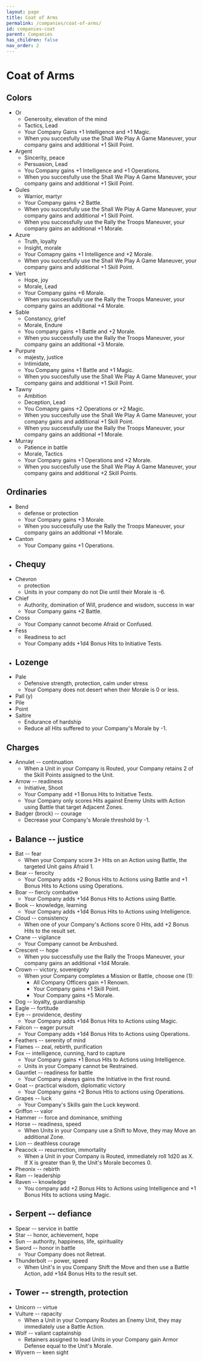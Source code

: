 ```yaml
---
layout: page
title: Coat of Arms
permalink: /companies/coat-of-arms/
id: companies-coat
parent: Companies
has_children: false
nav_order: 2
---
```

# Coat of Arms


## Colors
- Or
    - Generosity, elevation of the mind
    - Tactics, Lead
    - Your Company Gains +1 Intelligence and +1 Magic.
    - When you succesfully use the Shall We Play A Game Maneuver, your company gains and additional +1 Skill Point.
- Argent
    - Sincerity, peace
    - Persuasion, Lead
    - You Company gains +1 Intelligence and +1 Operations.
    - When you succesfully use the Shall We Play A Game Maneuver, your company gains and additional +1 Skill Point.
- Gules
    - Warrior, martyr
    - Your Company gains +2 Battle.
    - When you succesfully use the Shall We Play A Game Maneuver, your company gains and additional +1 Skill Point.
    - When you successfully use the Rally the Troops Maneuver, your company gains an additional +1 Morale.
- Azure
    - Truth, loyalty
    - Insight, morale
    - Your Comapny gains +1 Intelligence and +2 Morale.
    - When you succesfully use the Shall We Play A Game Maneuver, your company gains and additional +1 Skill Point.
- Vert
    - Hope, joy
    - Morale, Lead
    - Your Company gains +6 Morale.
    - When you successfully use the Rally the Troops Maneuver, your company gains an additional +4 Morale.
- Sable
    - Constancy, grief
    - Morale, Endure
    - You company gains +1 Battle and +2 Morale.
    - When you successfully use the Rally the Troops Maneuver, your company gains an additional +3 Morale.
- Purpure
    - majesty, justice
    - Intimidate, 
    - You Company gains +1 Battle and +1 Magic.
    - When you succesfully use the Shall We Play A Game Maneuver, your company gains and additional +1 Skill Point.
- Tawny
    - Ambition
    - Deception, Lead
    - You Comapny gains +2 Operations or +2 Magic.
    - When you succesfully use the Shall We Play A Game Maneuver, your company gains and additional +1 Skill Point.
    - When you successfully use the Rally the Troops Maneuver, your company gains an additional +1 Morale.
- Murray
    - Patience in battle
    - Morale, Tactics
    - Your Company gains +1 Operations and +2 Morale.
    - When you succesfully use the Shall We Play A Game Maneuver, your company gains and additional +2 Skill Points.


## Ordinaries
- Bend
    - defense or protection
    - Your Company gains +3 Morale.
    - When you successfully use the Rally the Troops Maneuver, your company gains an additional +1 Morale.
- Canton
    - Your Company gains +1 Operations.
- Chequy
    - 
- Chevron
    - protection
    - Units in your company do not Die until their Morale is -6.
- Chief
    - Authority, domination of Will, prudence and wisdom, success in war
    - Your Company gains +2 Battle.
- Cross
    - Your Company cannot become Afraid or Confused.
- Fess
    - Readiness to act
    - Your Company adds +1d4 Bonus Hits to Initiative Tests.
- Lozenge
    - 
- Pale
    - Defensive strength, protection, calm under stress
    - Your Company does not desert when their Morale is 0 or less.
- Pall (y)
- Pile
- Point
- Saltire
    - Endurance of hardship
    - Reduce all Hits suffered to your Company's Morale by -1.

## Charges
- Annulet -- continuation
    - When a Unit in your Company is Routed, your Company retains 2 of the Skill Points assigned to the Unit.
- Arrow -- readiness
    - Initiative, Shoot
    - Your Company add +1 Bonus Hits to Initiative Tests.
    - Your Company only scores Hits against Enemy Units with Action using Battle that target Adjacent Zones.
- Badger (brock) -- courage
    - Decrease your Company's Morale threshold by -1.
- Balance -- justice
    - 
- Bat -- fear
    - When your Company score 3+ Hits on an Action using Battle, the targeted Unit gains Afraid 1.
- Bear -- ferocity
    - Your Company adds +2 Bonus Hits to Actions using Battle and +1 Bonus Hits to Actions using Operations.
- Boar -- fiercly combative
    - Your Company adds +1d4 Bonus Hits to Actions using Battle.
- Book -- knowledge, learning
    - Your Company adds +1d4 Bonus Hits to Actions using Intelligence.
- Cloud -- consistency
    - When one of your Company's Actions score 0 Hits, add +2 Bonus Hits to the result set.
- Crane -- vigilance
    - Your Company cannot be Ambushed.
- Crescent -- hope
    - When you successfully use the Rally the Troops Maneuver, your company gains an additional +1d4 Morale.
- Crown -- victory, sovereignty
    - When your Company completes a Mission or Battle, choose one (1):
        - All Company Officers gain +1 Renown.
        - Your Company gains +1 Skill Point.
        - Your Company gains +5 Morale.
- Dog -- loyalty, guardianship
- Eagle -- fortitude
- Eye -- providence, destiny
    - Your Company adds +1d4 Bonus Hits to Actions using Magic.
- Falcon -- eager pursuit
    - Your Company adds +1d4 Bonus Hits to Actions using Operations.
- Feathers -- serenity of mind
- Flames -- zeal, rebirth, purification
- Fox -- intelligence, cunning, hard to capture
    - Your Company gains +1 Bonus Hits to Actions using Intelligence.
    - Units in your Company cannot be Restrained.
- Gauntlet -- readiness for battle
    - Your Company always gains the Initiative in the first round.
- Goat -- practical wisdom, diplomatic victory
    - Your Company gains +2 Bonus Htis to actions using Operations.
- Grapes -- luck
    - Your Company's Skills gain the Luck keyword.
- Griffon -- valor
- Hammer -- force and dominance, smithing
- Horse -- readiness, speed
    - When Units in your Company use a Shift to Move, they may Move an additional Zone.
- Lion -- deathless courage
- Peacock -- resurrection, immortality
    - When a Unit in your Company is Routed, immediately roll 1d20 as X.  If X is greater than 9, the Unit's Morale becomes 0.
- Pheonix -- rebirth
- Ram -- leadership
- Raven -- knowledge
    - You company add +2 Bonus Hits to Actions using Intelligence and +1 Bonus Hits to actions using Magic.
- Serpent -- defiance
    - 
- Spear -- service in battle
- Star -- honor, achievement, hope
- Sun -- authority, happiness, life, spirituality
- Sword -- honor in battle
    - Your Company does not Retreat.
- Thunderbolt -- power, speed
    - When Unit's in you Company Shift the Move and then use a Battle Action, add +1d4 Bonus Hits to the result set.
- Tower -- strength, protection
    - 
- Unicorn -- virtue
- Vulture -- rapacity
    - When a Unit in your Company Routes an Enemy Unit, they may immediately use a Battle Action.
- Wolf -- valiant captainship
    - Retainers assigned to lead Units in your Company gain Armor Defense equal to the Unit's Morale.
- Wyvern -- keen sight